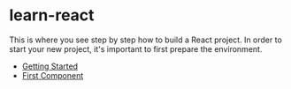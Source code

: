 # learn-react
This is where you see step by step how to build a React project. In order to start your new project, 
it's important to first prepare the environment.

* [Getting Started](#)<br>
* [First Component](#)
